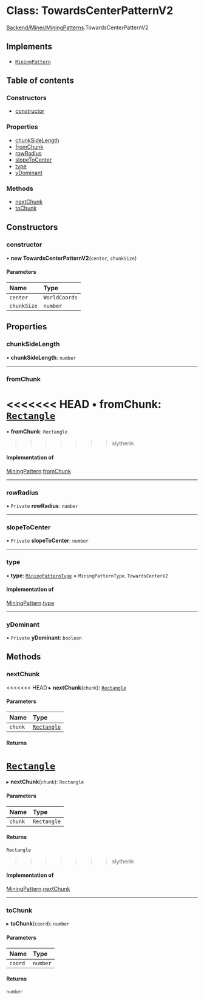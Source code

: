# Class: TowardsCenterPatternV2

[Backend/Miner/MiningPatterns](../modules/Backend_Miner_MiningPatterns.md).TowardsCenterPatternV2

## Implements

- [`MiningPattern`](../interfaces/Backend_Miner_MiningPatterns.MiningPattern.md)

## Table of contents

### Constructors

- [constructor](Backend_Miner_MiningPatterns.TowardsCenterPatternV2.md#constructor)

### Properties

- [chunkSideLength](Backend_Miner_MiningPatterns.TowardsCenterPatternV2.md#chunksidelength)
- [fromChunk](Backend_Miner_MiningPatterns.TowardsCenterPatternV2.md#fromchunk)
- [rowRadius](Backend_Miner_MiningPatterns.TowardsCenterPatternV2.md#rowradius)
- [slopeToCenter](Backend_Miner_MiningPatterns.TowardsCenterPatternV2.md#slopetocenter)
- [type](Backend_Miner_MiningPatterns.TowardsCenterPatternV2.md#type)
- [yDominant](Backend_Miner_MiningPatterns.TowardsCenterPatternV2.md#ydominant)

### Methods

- [nextChunk](Backend_Miner_MiningPatterns.TowardsCenterPatternV2.md#nextchunk)
- [toChunk](Backend_Miner_MiningPatterns.TowardsCenterPatternV2.md#tochunk)

## Constructors

### constructor

• **new TowardsCenterPatternV2**(`center`, `chunkSize`)

#### Parameters

| Name        | Type          |
| :---------- | :------------ |
| `center`    | `WorldCoords` |
| `chunkSize` | `number`      |

## Properties

### chunkSideLength

• **chunkSideLength**: `number`

---

### fromChunk

<<<<<<< HEAD
• **fromChunk**: [`Rectangle`](../interfaces/types_global_GlobalTypes.Rectangle.md)
=======
• **fromChunk**: `Rectangle`
>>>>>>> slytherin

#### Implementation of

[MiningPattern](../interfaces/Backend_Miner_MiningPatterns.MiningPattern.md).[fromChunk](../interfaces/Backend_Miner_MiningPatterns.MiningPattern.md#fromchunk)

---

### rowRadius

• `Private` **rowRadius**: `number`

---

### slopeToCenter

• `Private` **slopeToCenter**: `number`

---

### type

• **type**: [`MiningPatternType`](../enums/Backend_Miner_MiningPatterns.MiningPatternType.md) = `MiningPatternType.TowardsCenterV2`

#### Implementation of

[MiningPattern](../interfaces/Backend_Miner_MiningPatterns.MiningPattern.md).[type](../interfaces/Backend_Miner_MiningPatterns.MiningPattern.md#type)

---

### yDominant

• `Private` **yDominant**: `boolean`

## Methods

### nextChunk

<<<<<<< HEAD
▸ **nextChunk**(`chunk`): [`Rectangle`](../interfaces/types_global_GlobalTypes.Rectangle.md)

#### Parameters

| Name    | Type                                                               |
| :------ | :----------------------------------------------------------------- |
| `chunk` | [`Rectangle`](../interfaces/types_global_GlobalTypes.Rectangle.md) |

#### Returns

[`Rectangle`](../interfaces/types_global_GlobalTypes.Rectangle.md)
=======
▸ **nextChunk**(`chunk`): `Rectangle`

#### Parameters

| Name    | Type        |
| :------ | :---------- |
| `chunk` | `Rectangle` |

#### Returns

`Rectangle`
>>>>>>> slytherin

#### Implementation of

[MiningPattern](../interfaces/Backend_Miner_MiningPatterns.MiningPattern.md).[nextChunk](../interfaces/Backend_Miner_MiningPatterns.MiningPattern.md#nextchunk)

---

### toChunk

▸ **toChunk**(`coord`): `number`

#### Parameters

| Name    | Type     |
| :------ | :------- |
| `coord` | `number` |

#### Returns

`number`

